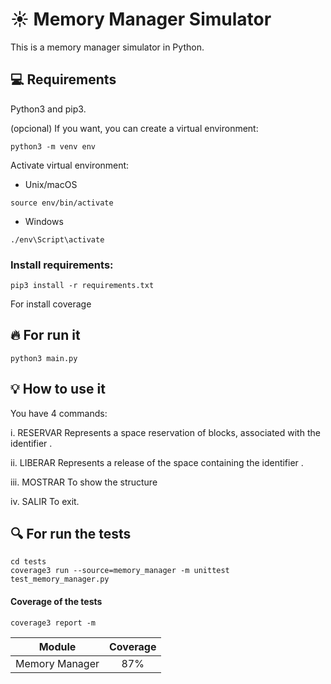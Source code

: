 # :sunny: Memory Manager Simulator
This is a memory manager simulator in Python.

## :computer: Requirements

Python3 and pip3.

(opcional) If you want, you can create a virtual environment:

```shell
python3 -m venv env
```

Activate virtual environment:

- Unix/macOS

```shell
source env/bin/activate
```

- Windows

```shell
./env\Script\activate
```

### Install requirements:

```shell
pip3 install -r requirements.txt
```

For install coverage

## :fire: For run it

```shell
python3 main.py
```

## :bulb: How to use it

You have 4 commands:

i. RESERVAR <nombre> <cantidad>
Represents a space reservation of <number> blocks, associated with the identifier <name>.

ii. LIBERAR <nombre>
Represents a release of the space containing the identifier <name>.

iii. MOSTRAR
To show the structure

iv. SALIR
To exit.

## :mag: For run the tests

```shell
cd tests
coverage3 run --source=memory_manager -m unittest test_memory_manager.py
```

#### Coverage of the tests

```shell
coverage3 report -m
```

| Module | Coverage |
|:----:|:--:|
| Memory Manager | 87% |